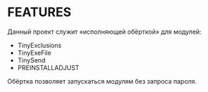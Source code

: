 # FEATURES

Данный проект служит «исполняющей обёрткой» для модулей:

- TinyExclusions
- TinyExeFile
- TinySend
- PREINSTALLADJUST

Обёртка позволяет запускаться модулям без запроса пароля.

